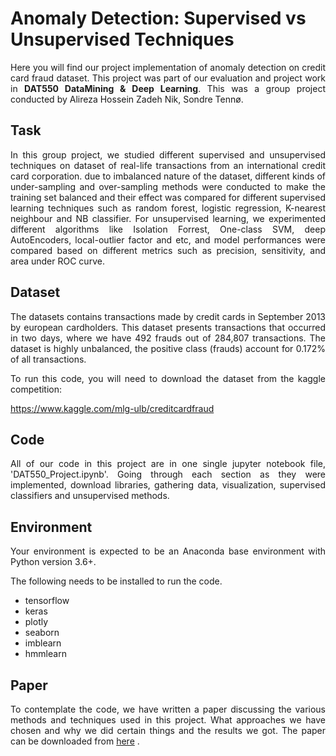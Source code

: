 # Anomaly Detection: Supervised vs Unsupervised Techniques

<div align="justify">Here you will find our project implementation of anomaly detection on credit card fraud dataset. This project was part of our evaluation and project work in <b> DAT550 DataMining & Deep Learning</b>. This was a group project conducted by Alireza Hossein Zadeh Nik, Sondre Tennø.<div/>

## Task

<div align="justify">In this group project, we studied different supervised and unsupervised techniques on dataset of real-life transactions from an
international credit card corporation. due to imbalanced nature of the dataset, different kinds of under-sampling and over-sampling methods were conducted to make the training set balanced and their effect was compared for different supervised learning techniques such as random forest, logistic regression, K-nearest neighbour and NB classifier. For unsupervised learning, we experimented different algorithms like Isolation Forrest, One-class SVM, deep AutoEncoders, local-outlier factor and etc, and model performances were compared based on different metrics such as precision, sensitivity, and area under ROC curve.<div/>

## Dataset

<div align="justify">The datasets contains transactions made by credit cards in September 2013 by european cardholders.
This dataset presents transactions that occurred in two days, where we have 492 frauds out of 284,807 transactions. The dataset is highly unbalanced, the positive class (frauds) account for 0.172% of all transactions.<div/>

To run this code, you will need to download the dataset from the kaggle competition:

https://www.kaggle.com/mlg-ulb/creditcardfraud

## Code

<div align="justify">All of our code in this project are in one single jupyter notebook file, 'DAT550_Project.ipynb'.
Going through each section as they were implemented, download libraries, gathering data, visualization, supervised classifiers and unsupervised methods.<div/>

## Environment

<div align="justify">Your environment is expected to be an Anaconda base environment with Python version 3.6+.<div/>

The following needs to be installed to run the code.

- tensorflow
- keras
- plotly
- seaborn
- imblearn
- hmmlearn

## Paper

To contemplate the code, we have written a paper discussing the various methods and techniques used in this project. What approaches we have chosen and why we did certain things and the results we got. The paper can be downloaded from [here](https://github.com/Ali-HZN/Credit-Card_Anomaly-Detection/blob/main/DAT550_Project_Report.pdf) .
